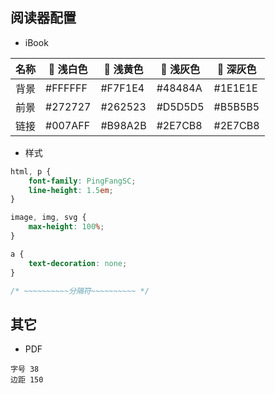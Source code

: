 ## 阅读器配置

- iBook

| 名称 |  浅白色 |  浅黄色 |  浅灰色 |  深灰色 |
| --- | --- | --- | --- | --- |
| 背景 | #FFFFFF | #F7F1E4 | #48484A | #1E1E1E |
| 前景 | #272727 | #262523 | #D5D5D5 | #B5B5B5 |
| 链接 | #007AFF | #B98A2B | #2E7CB8 | #2E7CB8 |


- 样式

```css
html, p {
    font-family: PingFangSC;
    line-height: 1.5em;
}
```
```css
image, img, svg {
    max-height: 100%;
}
```
```css
a {
    text-decoration: none;
}
```
```css
/* ~~~~~~~~~~分隔符~~~~~~~~~~ */
```

## 其它

- PDF
```
字号 38
边距 150
```
